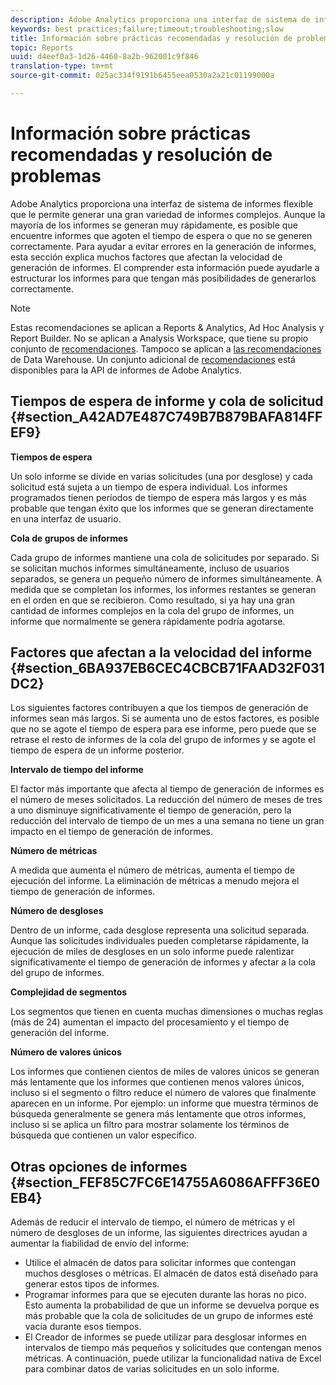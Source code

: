 ```yaml
---
description: Adobe Analytics proporciona una interfaz de sistema de informes flexible que le permite generar una gran variedad de informes complejos. Aunque la mayoría de los informes se generan muy rápidamente, es posible que encuentre informes que agoten el tiempo de espera o que no se generen correctamente. Para ayudar a evitar errores en la generación de informes, esta sección explica muchos factores que afectan la velocidad de generación de informes. El comprender esta información puede ayudarle a estructurar los informes para que tengan más posibilidades de generarlos correctamente.
keywords: best practices;failure;timeout;troubleshooting;slow
title: Información sobre prácticas recomendadas y resolución de problemas
topic: Reports
uuid: d4eef0a3-1d26-4460-8a2b-962001c9f846
translation-type: tm+mt
source-git-commit: 025ac334f9191b6455eea0530a2a21c01199000a

---
```



# Información sobre prácticas recomendadas y resolución de problemas

Adobe Analytics proporciona una interfaz de sistema de informes flexible que le permite generar una gran variedad de informes complejos. Aunque la mayoría de los informes se generan muy rápidamente, es posible que encuentre informes que agoten el tiempo de espera o que no se generen correctamente. Para ayudar a evitar errores en la generación de informes, esta sección explica muchos factores que afectan la velocidad de generación de informes. El comprender esta información puede ayudarle a estructurar los informes para que tengan más posibilidades de generarlos correctamente.

>[!Note]
>Estas recomendaciones se aplican a Reports &amp; Analytics, Ad Hoc Analysis y Report Builder.
>No se aplican a Analysis Workspace, que tiene su propio conjunto de [recomendaciones](/help/analyze/analysis-workspace/workspace-faq/optimizing-performance.md). Tampoco se aplican a [las recomendaciones](https://marketing.adobe.com/resources/help/en_US/reference/data_warehouse_bp.html) de Data Warehouse. Un conjunto adicional de
>[recomendaciones](https://marketing.adobe.com/developer/en_US/get-started/best-practices/c-best-practices) está disponibles para la API de informes de Adobe Analytics.

## Tiempos de espera de informe y cola de solicitud {#section_A42AD7E487C749B7B879BAFA814FFEF9}

**Tiempos de espera**

Un solo informe se divide en varias solicitudes (una por desglose) y cada solicitud está sujeta a un tiempo de espera individual. Los informes programados tienen períodos de tiempo de espera más largos y es más probable que tengan éxito que los informes que se generan directamente en una interfaz de usuario.

**Cola de grupos de informes**

Cada grupo de informes mantiene una cola de solicitudes por separado. Si se solicitan muchos informes simultáneamente, incluso de usuarios separados, se genera un pequeño número de informes simultáneamente. A medida que se completan los informes, los informes restantes se generan en el orden en que se recibieron. Como resultado, si ya hay una gran cantidad de informes complejos en la cola del grupo de informes, un informe que normalmente se genera rápidamente podría agotarse.

## Factores que afectan a la velocidad del informe  {#section_6BA937EB6CEC4CBCB71FAAD32F031DC2}

Los siguientes factores contribuyen a que los tiempos de generación de informes sean más largos. Si se aumenta uno de estos factores, es posible que no se agote el tiempo de espera para ese informe, pero puede que se retrase el resto de informes de la cola del grupo de informes y se agote el tiempo de espera de un informe posterior.

**Intervalo de tiempo del informe**

El factor más importante que afecta al tiempo de generación de informes es el número de meses solicitados. La reducción del número de meses de tres a uno disminuye significativamente el tiempo de generación, pero la reducción del intervalo de tiempo de un mes a una semana no tiene un gran impacto en el tiempo de generación de informes.

**Número de métricas**

A medida que aumenta el número de métricas, aumenta el tiempo de ejecución del informe. La eliminación de métricas a menudo mejora el tiempo de generación de informes.

**Número de desgloses**

Dentro de un informe, cada desglose representa una solicitud separada. Aunque las solicitudes individuales pueden completarse rápidamente, la ejecución de miles de desgloses en un solo informe puede ralentizar significativamente el tiempo de generación de informes y afectar a la cola del grupo de informes.

**Complejidad de segmentos**

Los segmentos que tienen en cuenta muchas dimensiones o muchas reglas (más de 24) aumentan el impacto del procesamiento y el tiempo de generación del informe.

**Número de valores únicos**

Los informes que contienen cientos de miles de valores únicos se generan más lentamente que los informes que contienen menos valores únicos, incluso si el segmento o filtro reduce el número de valores que finalmente aparecen en un informe. Por ejemplo: un informe que muestra términos de búsqueda generalmente se genera más lentamente que otros informes, incluso si se aplica un filtro para mostrar solamente los términos de búsqueda que contienen un valor específico.

## Otras opciones de informes  {#section_FEF85C7FC6E14755A6086AFFF36E0EB4}

Además de reducir el intervalo de tiempo, el número de métricas y el número de desgloses de un informe, las siguientes directrices ayudan a aumentar la fiabilidad de envío del informe:

* Utilice el almacén de datos para solicitar informes que contengan muchos desgloses o métricas. El almacén de datos está diseñado para generar estos tipos de informes.
* Programar informes para que se ejecuten durante las horas no pico. Esto aumenta la probabilidad de que un informe se devuelva porque es más probable que la cola de solicitudes de un grupo de informes esté vacía durante esos tiempos.
* El Creador de informes se puede utilizar para desglosar informes en intervalos de tiempo más pequeños y solicitudes que contengan menos métricas. A continuación, puede utilizar la funcionalidad nativa de Excel para combinar datos de varias solicitudes en un solo informe.

